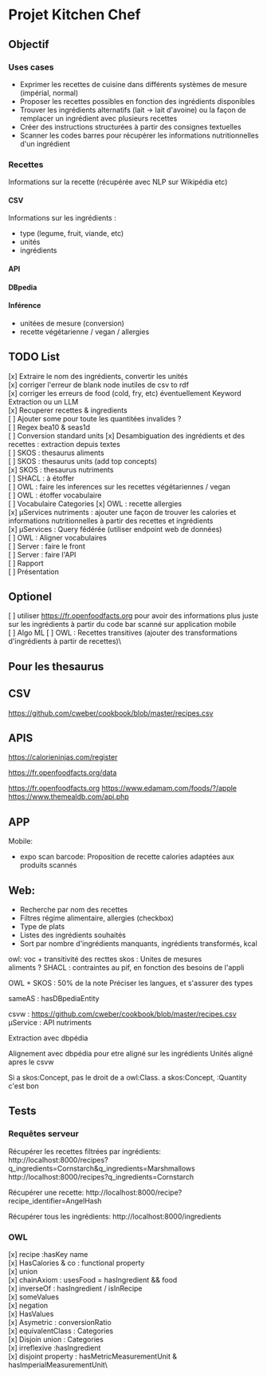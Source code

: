 # Projet Kitchen Chef

## Objectif

### Uses cases
- Exprimer les recettes de cuisine dans différents systèmes de mesure (impérial, normal)
- Proposer les recettes possibles en fonction des ingrédients disponibles
- Trouver les ingrédients alternatifs (lait → lait d'avoine) ou la façon de remplacer un ingrédient avec plusieurs recettes
- Créer des instructions structurées à partir des consignes textuelles
- Scanner les codes barres pour récupérer les informations nutritionnelles d'un ingrédient
###  Recettes

Informations sur la recette (récupérée avec NLP sur Wikipédia etc)

#### CSV
Informations sur les ingrédients :
- type (legume, fruit, viande, etc)
- unités
- ingrédients

#### API

#### DBpedia

#### Inférence

- unitées de mesure (conversion)
- recette végétarienne / vegan / allergies

## TODO List

[x] Extraire le nom des ingrédients, convertir les unités \
[x] corriger l'erreur de blank node inutiles de csv to rdf \
[x] corriger les erreurs de food (cold, fry, etc) éventuellement Keyword Extraction ou un LLM \
[x] Recuperer recettes & ingredients\
[ ] Ajouter some pour toute les quantitées invalides ?\
[ ] Regex bea10 & seas1d \
[ ] Conversion standard units 
[x] Desambiguation des ingrédients et des recettes : extraction depuis textes\
[ ] SKOS : thesaurus aliments \
[ ] SKOS : thesaurus units (add top concepts) \
[x] SKOS : thesaurus nutriments \
[ ] SHACL : à étoffer \
[ ] OWL : faire les inferences sur les recettes végétariennes / vegan \
[ ] OWL : étoffer vocabulaire\
[ ] Vocabulaire Categories
[x] OWL : recette allergies \
[x] µServices nutriments : ajouter une façon de trouver les calories et informations nutritionnelles à partir des recettes et ingrédients\
[x] µServices : Query fédérée (utiliser endpoint web de données) \
[ ] OWL : Aligner vocabulaires\
[ ] Server : faire le front\
[ ] Server : faire l'API\
[ ] Rapport\
[ ] Présentation

## Optionel 

[ ] utiliser https://fr.openfoodfacts.org pour avoir des informations plus juste sur les ingrédients à partir du code bar scanné sur application mobile\
[ ] Algo ML
[ ] OWL : Recettes transitives (ajouter des transformations d'ingrédients à partir de recettes)\

## Pour les thesaurus

## CSV
https://github.com/cweber/cookbook/blob/master/recipes.csv
## APIS

https://calorieninjas.com/register

https://fr.openfoodfacts.org/data

https://fr.openfoodfacts.org
https://www.edamam.com/foods/?/apple
https://www.themealdb.com/api.php

## APP

Mobile:
- expo scan barcode:
Proposition de recette
calories adaptées aux produits scannés

## Web:
- Recherche par nom des recettes
- Filtres régime alimentaire, allergies (checkbox)
- Type de plats
- Listes des ingrédients souhaités
- Sort par nombre d'ingrédients manquants, ingrédients transformés, kcal

owl:
voc + transitivité des recttes
skos : Unites de mesures \
    aliments ?
SHACL : contraintes au pif, en fonction des besoins de l'appli

OWL + SKOS : 50% de la note
Préciser les langues, et s'assurer des types

sameAS : hasDBpediaEntity

csvw : https://github.com/cweber/cookbook/blob/master/recipes.csv
µService : API nutriments

Extraction avec dbpédia

Alignement avec dbpédia pour etre aligné sur les ingrédients
Unités aligné apres le csvw

Si a skos:Concept, pas le droit de a owl:Class. a skos:Concept, :Quantity c'est bon

## Tests
### Requêtes serveur

Récupérer les recettes filtrées par ingrédients:
http://localhost:8000/recipes?q_ingredients=Cornstarch&q_ingredients=Marshmallows
http://localhost:8000/recipes?q_ingredients=Cornstarch

Récupérer une recette:
http://localhost:8000/recipe?recipe_identifier=AngelHash

Récupérer tous les ingrédients:
http://localhost:8000/ingredients


### OWL

[x] recipe :hasKey name\
[x] HasCalories & co : functional property\
[x] union\
[x] chainAxiom : usesFood  = hasIngredient && food \
[x] inverseOf : hasIngredient / isInRecipe\
[x] someValues\
[x] negation\
[x] HasValues\
[x] Asymetric : conversionRatio\
[x] equivalentClass : Categories\
[x] Disjoin union : Categories\
[x] irreflexive :hasIngredient\
[x] disjoint property : hasMetricMeasurementUnit & hasImperialMeasurementUnit\